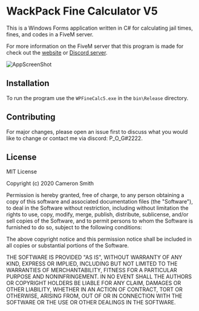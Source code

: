 # WackPack Fine Calculator V5
This is a Windows Forms application written in C# for calculating jail times, fines, and codes in a FiveM server.
 

For more information on the FiveM server that this program is made for check out the [website](https://www.thewackpackrp.com/) or [Discord server](https://discord.me/thewackpack). 


![AppScreenShot](https://i.gyazo.com/b3aaf50369b94cd7d3787ef9c3d6e7c7.png)

## Installation

To run the program use the ``WPFineCalc5.exe`` in the ``bin\Release`` directory.


## Contributing
For major changes, please open an issue first to discuss what you would like to change or contact me via discord: P_O_G#2222.


## License
MIT License

Copyright (c) 2020 Cameron Smith

Permission is hereby granted, free of charge, to any person obtaining a copy
of this software and associated documentation files (the "Software"), to deal
in the Software without restriction, including without limitation the rights
to use, copy, modify, merge, publish, distribute, sublicense, and/or sell
copies of the Software, and to permit persons to whom the Software is
furnished to do so, subject to the following conditions:

The above copyright notice and this permission notice shall be included in all
copies or substantial portions of the Software.

THE SOFTWARE IS PROVIDED "AS IS", WITHOUT WARRANTY OF ANY KIND, EXPRESS OR
IMPLIED, INCLUDING BUT NOT LIMITED TO THE WARRANTIES OF MERCHANTABILITY,
FITNESS FOR A PARTICULAR PURPOSE AND NONINFRINGEMENT. IN NO EVENT SHALL THE
AUTHORS OR COPYRIGHT HOLDERS BE LIABLE FOR ANY CLAIM, DAMAGES OR OTHER
LIABILITY, WHETHER IN AN ACTION OF CONTRACT, TORT OR OTHERWISE, ARISING FROM,
OUT OF OR IN CONNECTION WITH THE SOFTWARE OR THE USE OR OTHER DEALINGS IN THE
SOFTWARE.
